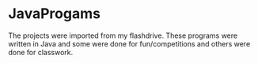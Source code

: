 # JavaProgams
The projects were imported from my flashdrive.
These programs were written in Java and some were done for fun/competitions and others were done for classwork.
